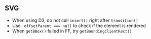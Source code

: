 ## SVG

* When using D3, do not call `insert()` right after `transition()`
* Use `.offsetParent === null` to check if the element is rendered
* When `getBBox()` failed in FF, try `getBoundingClientRect()`

